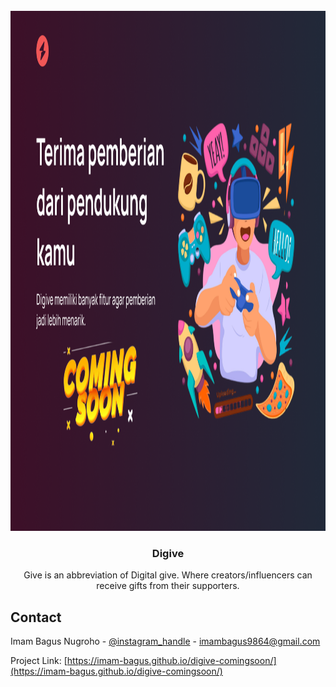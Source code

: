 <!-- PROJECT LOGO -->
<br />
<div align="center">

<img src="vendors/img/preview.png" alt="Logo" width="1280" height="832">

<h3 align="center">Digive</h3>

  <p align="center">
    Give is an abbreviation of Digital give. Where creators/influencers can receive gifts from their supporters.
  </p>
</div>

<!-- CONTACT -->

## Contact

Imam Bagus Nugroho - [@instagram_handle](https://instagram.com/imambagusnugroho) - imambagus9864@gmail.com

Project Link: [https://imam-bagus.github.io/digive-comingsoon/](https://imam-bagus.github.io/digive-comingsoon/)
